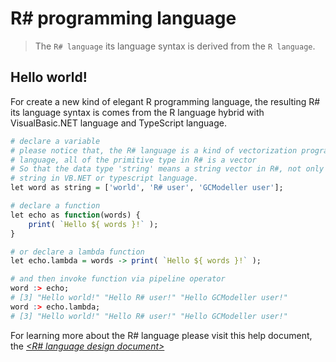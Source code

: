 # R# programming language

> The ``R# language`` its language syntax is derived from the ``R language``.

## Hello world!

For create a new kind of elegant R programming language, the resulting R# its language syntax is comes from the R language hybrid with VisualBasic.NET language and TypeScript language. 

```R
# declare a variable
# please notice that, the R# language is a kind of vectorization programming
# language, all of the primitive type in R# is a vector
# So that the data type 'string' means a string vector in R#, not only a single 
# string in VB.NET or typescript language.
let word as string = ['world', 'R# user', 'GCModeller user'];

# declare a function
let echo as function(words) {
    print( `Hello ${ words }!` );
}

# or declare a lambda function
let echo.lambda = words -> print( `Hello ${ words }!` );

# and then invoke function via pipeline operator
word :> echo;
# [3] "Hello world!" "Hello R# user!" "Hello GCModeller user!"
word :> echo.lambda;
# [3] "Hello world!" "Hello R# user!" "Hello GCModeller user!"
```

For learning more about the R# language please visit this help document, the *[&lt;R# language design document>](language-design/language-design.md)*